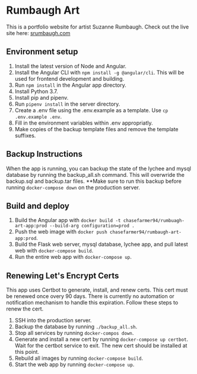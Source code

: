# Rumbaugh Art

This is a portfolio website for artist Suzanne Rumbaugh.  Check out the live site here: [srumbaugh.com](srumbaugh.com)

## Environment setup
1. Install the latest version of Node and Angular.
2. Install the Angular CLI with `npm install -g @angular/cli`.  This will be used for frontend development and building.
3. Run `npm install` in the Angular app directory.
4. Install Python 3.7.
5. Install pip and pipenv.
6. Run `pipenv install` in the server directory.
7. Create a .env file using the .env.example as a template.  Use `cp .env.example .env`.
8. Fill in the environment variables within .env appropriatly.
9. Make copies of the backup template files and remove the template suffixes.

## Backup Instructions
When the app is running, you can backup the state of the lychee and mysql database by running the backup_all.sh command.  This will overwride the backup.sql and backup.tar files.  **Make sure to run this backup before running `docker-compose down` on the production server.

## Build and deploy
1. Build the Angular app with `docker build -t chasefarmer94/rumbuagh-art-app:prod --build-arg configuration=prod .`
2. Push the web image with `docker push chasefarmer94/rumbaugh-art-app:prod`.
3. Build the Flask web server, mysql database, lychee app, and pull latest web with `docker-compose build`.
4. Run the entire web app with `docker-compose up`.

## Renewing Let's Encrypt Certs
This app uses Certbot to generate, install, and renew certs.  This cert must be renewed once overy 90 days.  There is currently no automation or notification mechanism to handle this expiration.  Follow these steps to renew the cert.
1. SSH into the production server.
2. Backup the database by running `./backup_all.sh`.
3. Stop all services by running `docker-compos down`.
4. Generate and install a new cert by running `docker-compose up certbot`.  Wait for the certbot service to exit.  The new cert should be installed at this point.
5. Rebuild all images by running `docker-compose build`.
6. Start the web app by running `docker-compose up`.